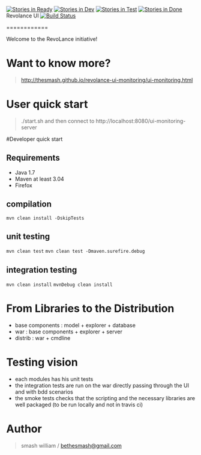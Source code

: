 [![Stories in Ready](https://badge.waffle.io/TheSmash/revolance-ui-monitoring.png?label=ready)](https://waffle.io/TheSmash/revolance-ui-monitoring)
[![Stories in Dev](https://badge.waffle.io/TheSmash/revolance-ui-monitoring.png?label=in%20dev)](https://waffle.io/TheSmash/revolance-ui-monitoring)
[![Stories in Test](https://badge.waffle.io/TheSmash/revolance-ui-monitoring.png?label=in%20test)](https://waffle.io/TheSmash/revolance-ui-monitoring)
[![Stories in Done](https://badge.waffle.io/TheSmash/revolance-ui-monitoring.png?label=done)](https://waffle.io/TheSmash/revolance-ui-monitoring)
Revolance UI  [![Build Status](https://travis-ci.org/TheSmash/revolance-ui-monitoring.png)](https://travis-ci.org/TheSmash/revolance-ui-monitoring)

============

Welcome to the RevoLance initiative!


# Want to know more?

> http://thesmash.github.io/revolance-ui-monitoring/ui-monitoring.html


# User quick start

> ./start.sh and then connect to http://localhost:8080/ui-monitoring-server

#Developer quick start

## Requirements

  - Java 1.7
  - Maven at least 3.04
  - Firefox

## compilation 

`mvn clean install -DskipTests`

## unit testing

`mvn clean test`
`mvn clean test -Dmaven.surefire.debug`

## integration testing

`mvn clean install`
`mvnDebug clean install`
  
# From Libraries to the Distribution

  * base components : model + explorer + database
  * war  : base components + explorer + server
  * distrib : war + cmdline
  
# Testing vision

  * each modules has his unit tests
  * the integration tests are run on the war directly passing through the UI and with bdd scenarios
  * the smoke tests checks that the scripting and the necessary libraries are well packaged (to be run locally and not in travis ci)



Author
======

> smash william / bethesmash@gmail.com
   
   
